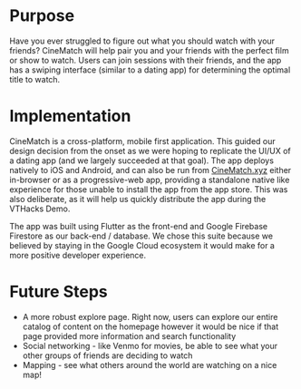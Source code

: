 # Purpose 

Have you ever struggled to figure out what you should watch with your friends? CineMatch will help pair you and your friends with the perfect film or show to watch. Users can join sessions with their friends, and the app has a swiping interface (similar to a dating app) for determining the optimal title to watch.


# Implementation 

CineMatch is a cross-platform, mobile first application. This guided our design decision from the onset as we were hoping to replicate the UI/UX of a dating app (and we largely succeeded at that goal). The app deploys natively to iOS and Android, and can also be run from [CineMatch.xyz](https://cinematch.xyz) either in-browser or as a progressive-web app, providing a standalone native like experience for those unable to install the app from the app store. This was also deliberate, as it will help us quickly distribute the app during the VTHacks Demo.

The app was built using Flutter as the front-end and Google Firebase Firestore as our back-end / database. We chose this suite because we believed by staying in the Google Cloud ecosystem it would make for a more positive developer experience.


# Future Steps 

* A more robust explore page. Right now, users can explore our entire catalog of content on the homepage however it would be nice if that page provided more information and search functionality
* Social networking - like Venmo for movies, be able to see what your other groups of friends are deciding to watch
* Mapping - see what others around the world are watching on a nice map!


